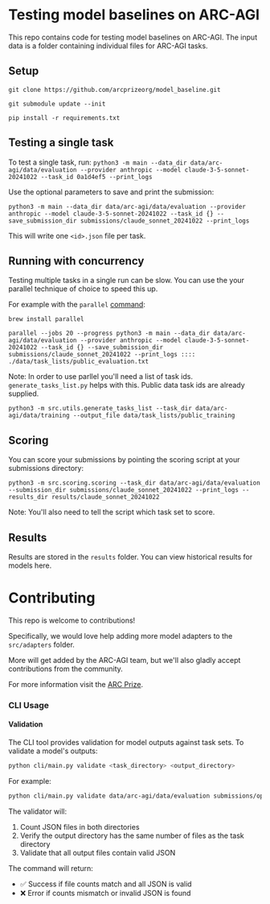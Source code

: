 # Testing model baselines on ARC-AGI

This repo contains code for testing model baselines on ARC-AGI. The input data is a folder containing individual files for ARC-AGI tasks.


## Setup

`git clone https://github.com/arcprizeorg/model_baseline.git`

`git submodule update --init`

`pip install -r requirements.txt`

## Testing a single task

To test a single task, run:
`python3 -m main --data_dir data/arc-agi/data/evaluation --provider anthropic --model claude-3-5-sonnet-20241022 --task_id 0a1d4ef5 --print_logs`

Use the optional parameters to save and print the submission:

`python3 -m main --data_dir data/arc-agi/data/evaluation --provider anthropic --model claude-3-5-sonnet-20241022 --task_id {} --save_submission_dir submissions/claude_sonnet_20241022 --print_logs`

This will write one `<id>.json` file per task.

## Running with concurrency
Testing multiple tasks in a single run can be slow. You can use the your parallel technique of choice to speed this up.

For example with the `parallel` [command](https://www.gnu.org/software/parallel/):

`brew install parallel`

`parallel --jobs 20 --progress python3 -m main --data_dir data/arc-agi/data/evaluation --provider anthropic --model claude-3-5-sonnet-20241022 --task_id {} --save_submission_dir submissions/claude_sonnet_20241022 --print_logs :::: ./data/task_lists/public_evaluation.txt`

Note: In order to use parllel you'll need a list of task ids. `generate_tasks_list.py` helps with this. Public data task ids are already supplied.

`python3 -m src.utils.generate_tasks_list --task_dir data/arc-agi/data/training --output_file data/task_lists/public_training`

## Scoring

You can score your submissions by pointing the scoring script at your submissions directory:

`python3 -m src.scoring.scoring --task_dir data/arc-agi/data/evaluation --submission_dir submissions/claude_sonnet_20241022 --print_logs --results_dir results/claude_sonnet_20241022`

Note: You'll also need to tell the script which task set to score.

## Results

Results are stored in the `results` folder. You can view historical results for models here.

# Contributing

This repo is welcome to contributions!

Specifically, we would love help adding more model adapters to the `src/adapters` folder.

More will get added by the ARC-AGI team, but we'll also gladly accept contributions from the community.

For more information visit the [ARC Prize](https://arcprize.org/).

### CLI Usage

#### Validation
The CLI tool provides validation for model outputs against task sets. To validate a model's outputs:

```bash
python cli/main.py validate <task_directory> <output_directory>
```

For example:
```bash
python cli/main.py validate data/arc-agi/data/evaluation submissions/open_ai_o1_high_20241217
```

The validator will:
1. Count JSON files in both directories
2. Verify the output directory has the same number of files as the task directory
3. Validate that all output files contain valid JSON

The command will return:
- ✅ Success if file counts match and all JSON is valid
- ❌ Error if counts mismatch or invalid JSON is found